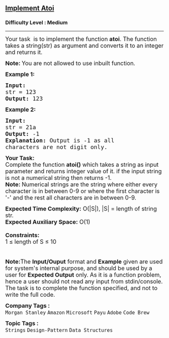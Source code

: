 <h2><a href="https://practice.geeksforgeeks.org/problems/implement-atoi/1?page=2&category=Strings,Linked%20List&sortBy=submissions">Implement Atoi</a></h2><h3>Difficulty Level : Medium</h3><hr><div class="problems_problem_content__Xm_eO"><p><span style="font-size: 18px;">Your task &nbsp;is to implement the function <strong>atoi</strong>. The function takes a string(str) as&nbsp;argument and converts it to an integer and returns it.</span></p>
<p><span style="font-size: 18px;"><strong>Note:&nbsp;</strong>You are not allowed to use inbuilt function.</span></p>
<p><span style="font-size: 18px;"><strong>Example 1:</strong></span></p>
<pre><span style="font-size: 18px;"><strong>Input:
</strong>str = 123
<strong>Output: </strong>123
</span></pre>
<p><span style="font-size: 18px;"><strong>Example 2:</strong></span></p>
<pre><span style="font-size: 18px;"><strong>Input:
</strong>str = 21a
<strong>Output: </strong>-1<strong>
Explanation: </strong>Output is -1 as all
characters are not digit only.
</span></pre>
<p><span style="font-size: 18px;"><strong>Your Task:</strong><br>Complete the function&nbsp;<strong>atoi()</strong>&nbsp;which takes a string as input parameter and returns integer value of it.&nbsp;if the input string is not a numerical string then returns -1.<br><strong>Note:&nbsp;</strong>Numerical strings are the string where either every character is in between 0-9 or where the first character is '-' and the rest all characters are in between 0-9.</span></p>
<p><span style="font-size: 18px;"><strong>Expected Time Complexity:</strong>&nbsp;O(|S|), |S| = length of string str.<br><strong>Expected Auxiliary Space:</strong>&nbsp;O(1)<br><br><strong>Constraints:</strong><br>1 ≤ length of S ≤ 10<br><br><br><strong>Note:</strong>The&nbsp;<strong>Input/Ouput</strong>&nbsp;format and&nbsp;<strong>Example</strong>&nbsp;given are used for system's internal purpose, and should be used by a user for&nbsp;<strong>Expected Output</strong>&nbsp;only. As it is a function problem, hence a user should not read any input from stdin/console. The task is to complete the function specified, and not to write the full code.</span></p></div><p><span style=font-size:18px><strong>Company Tags : </strong><br><code>Morgan Stanley</code>&nbsp;<code>Amazon</code>&nbsp;<code>Microsoft</code>&nbsp;<code>Payu</code>&nbsp;<code>Adobe</code>&nbsp;<code>Code Brew</code>&nbsp;<br><p><span style=font-size:18px><strong>Topic Tags : </strong><br><code>Strings</code>&nbsp;<code>Design-Pattern</code>&nbsp;<code>Data Structures</code>&nbsp;